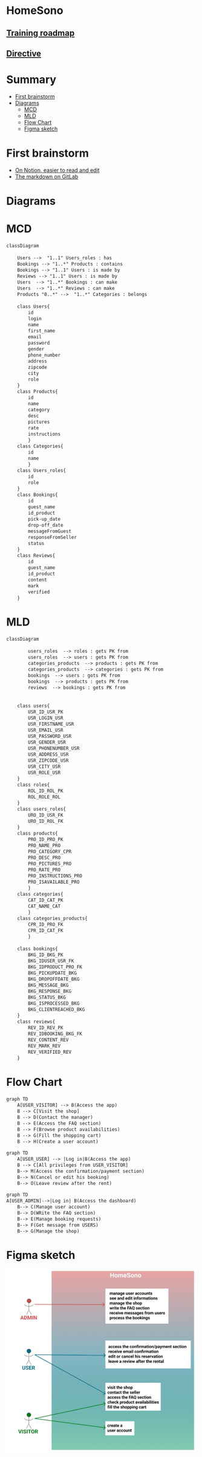 # HomeSono

## [Training roadmap](https://gitlab.com/ofp-oc-cda2/ressources/-/blob/main/Formation/Programme.md)
## [Directive](https://gitlab.com/ofp-oc-cda2/ressources/-/blob/main/Formation/Fil%20rouge.md#livrables)
#

# Summary

 - [First brainstorm](#first-brainstorm)
 - [Diagrams](#diagrams)
    - [MCD](#mcd)
    -  [MLD](#mld)
    - [Flow Chart](#flow-chart)
    - [Figma sketch](#figma-sketch)
# 

 # First brainstorm
- [On Notion, easier to read and edit](https://nicolasmaesfr.notion.site/HomeSono-32fc326f03b54eed987b3ba9d79fd54c)
- [The markdown on GitLab](markdown_files/design_first_brainstorm.md)
#

# Diagrams
# MCD
```mermaid
classDiagram

    Users -->  "1..1" Users_roles : has
    Bookings --> "1..*" Products : contains
    Bookings --> "1..1" Users : is made by
    Reviews --> "1..1" Users : is made by
    Users  --> "1..*" Bookings : can make
    Users  --> "1..*" Reviews : can make
    Products "0..*" -->  "1..*" Categories : belongs

    class Users{
        id
        login
        name
        first_name
        email
        password
        gender
        phone_number
        address
        zipcode
        city
        role
    }
    class Products{
        id
        name
        category
        desc
        pictures
        rate
        instructions
        }
    class Categories{
        id
        name
        }
    class Users_roles{
        id
        role
    }
    class Bookings{
        id
        guest_name
        id_product
        pick-up_date
        drop-off_date
        messageFromGuest
        responseFromSeller
        status
    }
    class Reviews{
        id
        guest_name
        id_product
        content
        mark
        verified
    }
```
# 

# MLD
```mermaid
classDiagram

        users_roles  --> roles : gets PK from
        users_roles  --> users : gets PK from
        categories_products  --> products : gets PK from
        categories_products  --> categories : gets PK from
        bookings  --> users : gots PK from
        bookings  --> products : gets PK from
        reviews  --> bookings : gets PK from


    class users{
        USR_ID_USR_PK
        USR_LOGIN_USR
        USR_FIRSTNAME_USR
        USR_EMAIL_USR
        USR_PASSWORD_USR
        USR_GENDER_USR
        USR_PHONENUMBER_USR
        USR_ADDRESS_USR
        USR_ZIPCODE_USR
        USR_CITY_USR
        USR_ROLE_USR
    }
    class roles{
        ROL_ID_ROL_PK
        ROL_ROLE_ROL
    }
    class users_roles{
        URO_ID_USR_FK
        URO_ID_ROL_FK
    }
    class products{
        PRO_ID_PRO_PK
        PRO_NAME_PRO
        PRO_CATEGORY_CPR
        PRO_DESC_PRO
        PRO_PICTURES_PRO
        PRO_RATE_PRO
        PRO_INSTRUCTIONS_PRO
        PRO_ISAVAILABLE_PRO
        }
    class categories{
        CAT_ID_CAT_PK
        CAT_NAME_CAT
        }
    class categories_products{
        CPR_ID_PRO_FK
        CPR_ID_CAT_FK
        }

    class bookings{
        BKG_ID_BKG_PK
        BKG_IDUSER_USR_FK
        BKG_IDPRODUCT_PRO_FK
        BKG_PICKUPDATE_BKG
        BKG_DROPOFFDATE_BKG
        BKG_MESSAGE_BKG
        BKG_RESPONSE_BKG
        BKG_STATUS_BKG
        BKG_ISPROCESSED_BKG
        BKG_CLIENTREACHED_BKG
    }
    class reviews{
        REV_ID_REV_PK
        REV_IDBOOKING_BKG_FK
        REV_CONTENT_REV
        REV_MARK_REV
        REV_VERIFIED_REV
    }
```
#

# Flow Chart
```mermaid
graph TD
    A[USER_VISITOR] --> B(Access the app)
    B --> C[Visit the shop]
    B --> D(Contact the manager)
    B --> E(Access the FAQ section)
    B --> F(Browse product availabilities)
    B --> G(Fill the shopping cart)
    B --> H(Create a user account)
```
```mermaid
graph TD
    A[USER_USER] --> |Log in|B(Access the app)
    B --> C[All privileges from USER_VISITOR]
    B--> M(Access the confirmation/payment section)
    B--> N(Cancel or edit his booking)
    B--> O(Leave review after the rent)
```
```mermaid
graph TD
A[USER_ADMIN]-->|Log in| B(Access the dashboard)
    B--> C(Manage user account)
    B--> D(WRite the FAQ section)
    B--> E(Manage booking requests)
    B--> F(Get message from USERS)
    B--> G(Manage the shop)
```
#
# Figma sketch
![](roles.jpg)

